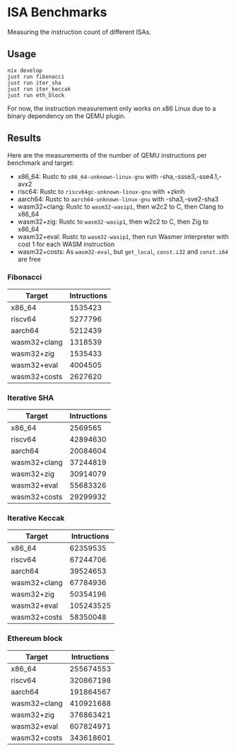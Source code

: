# ISA Benchmarks

Measuring the instruction count of different ISAs.

## Usage

```
nix develop
just run fibonacci
just run iter_sha
just run iter_keccak
just run eth_block
```

For now, the instruction measurement only works on x86 Linux due to a binary dependency on the QEMU plugin.

## Results

Here are the measurements of the number of QEMU instructions per benchmark and target:
- x86_64: Rustc to `x86_64-unknown-linux-gnu` with -sha,-ssse3,-sse4.1,-avx2
- risc64: Rustc to `riscv64gc-unknown-linux-gnu` with +zknh
- aarch64: Rustc to `aarch64-unknown-linux-gnu` with -sha3,-sve2-sha3
- wasm32+clang: Rustc to `wasm32-wasip1`, then w2c2 to C, then Clang to x86_64
- wasm32+zig:   Rustc to `wasm32-wasip1`, then w2c2 to C, then Zig to x86_64
- wasm32+eval:  Rustc to `wasm32-wasip1`, then run Wasmer interpreter with cost 1 for each WASM instruction
- wasm32+costs: As `wasm32-eval`, but `get_local`, `const.i32` and `const.i64` are free

### Fibonacci

|Target      |Intructions|
|------      |---------  |
|x86_64      | 1535423   |
|riscv64     | 5277796   |
|aarch64     | 5212439   |
|wasm32+clang| 1318539   |
|wasm32+zig  | 1535433   |
|wasm32+eval | 4004505   |
|wasm32+costs| 2627620  |

### Iterative SHA

|Target      |Intructions|
|-------     |---------  |
|x86_64      |  2569565  |
|riscv64     | 42894630  |
|aarch64     | 20084604  |
|wasm32+clang| 37244819  |
|wasm32+zig  | 30914079  |
|wasm32+eval | 55683326  |
|wasm32+costs| 29299932  |

### Iterative Keccak

|Target      |Intructions|
|-------     |---------  |
|x86_64      | 62359535  |
|riscv64     | 67244706  |
|aarch64     | 39524653  |
|wasm32+clang| 67784936  |
|wasm32+zig  | 50354196  |
|wasm32+eval |105243525  |
|wasm32+costs| 58350048  |


### Ethereum block

|Target      |Intructions|
|------      |---------  |
|x86_64      | 255674553 |
|riscv64     | 320867198 |
|aarch64     | 191864567 |
|wasm32+clang| 410921688 |
|wasm32+zig  | 376863421 |
|wasm32+eval | 607824971 |
|wasm32+costs| 343618601 |
